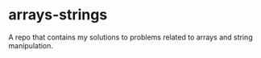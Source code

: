 # arrays-strings
A repo that contains my solutions to problems related to arrays and string manipulation. 
